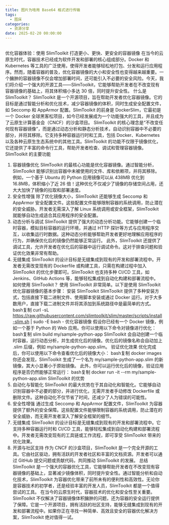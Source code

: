 ```yaml
---
title: 图片为啥用 Base64 格式进行传输
tags:
  - 图床
categories:
  - 资源分享
date: 2025-02-20 00:00:00
---
```


> 

<!-- more -->

## 

优化容器体验：使用 SlimToolkit 打造更小、更快、更安全的容器镜像
在当今的云原生时代，容器技术已经成为软件开发和部署的核心组成部分。Docker 和 Kubernetes 等工具的广泛使用，使得开发者能够轻松地打包、分发和运行应用程序。然而，随着容器的普及，优化容器镜像的大小和安全性也变得越来越重要。一个臃肿的容器镜像不仅会增加部署时间，还可能引入不必要的安全风险。今天，我们将介绍一个强大的开源工具——SlimToolkit，它能够帮助开发者在不改变现有容器镜像的基础上，将其体积缩小多达 30 倍，同时提升安全性。
什么是 SlimToolkit？
SlimToolkit 是一个开源项目，旨在帮助开发者优化容器镜像。它的目标是通过智能分析和优化技术，减少容器镜像的体积，同时生成安全配置文件，如 Seccomp 和 AppArmor 配置。SlimToolkit 的前身是 DockerSlim，它最初是一个 Docker 全球黑客松项目，如今已经发展成为一个功能强大的工具，并且成为了云原生计算基金会（CNCF）的沙盒项目。
SlimToolkit 的核心理念是“不改变任何现有容器镜像”，而是通过动态分析和静态分析技术，自动识别容器中不必要的部分，并将其移除。它支持多种容器运行时和工具，包括 Docker、Kubernetes 以及各种云原生生态系统中的其他工具。SlimToolkit 的功能不仅限于镜像优化，它还提供了丰富的命令行工具，帮助开发者检查、调试和管理容器镜像。
SlimToolkit 的主要功能
1. 容器镜像优化
SlimToolkit 的最核心功能是优化容器镜像。通过智能分析，SlimToolkit 能够识别出容器中未被使用的文件、库和依赖项，并将其移除。例如，一个基于 Ubuntu 的 Python 应用镜像可以从 438MB 优化到 16.8MB，体积缩小了近 26 倍！这种优化不仅减少了镜像的存储空间占用，还大大加快了镜像的拉取和部署速度。
2. 安全性增强
除了优化镜像大小，SlimToolkit 还能够生成 Seccomp 和 AppArmor 安全配置文件。这些配置文件能够限制容器的系统调用，防止潜在的安全威胁。开发者无需深入了解 Linux 系统调用或安全框架，SlimToolkit 就能够自动生成适合其应用程序的安全配置。
3. 动态分析与调试
SlimToolkit 提供了强大的动态分析功能。它能够创建一个临时容器，模拟目标容器的运行环境，并通过 HTTP 探针等方式与应用程序交互，以收集运行时数据。这种动态分析能够帮助开发者更好地理解应用程序的行为，并确保优化后的镜像仍然能够正常运行。
此外，SlimToolkit 还提供了调试工具，允许开发者在优化后的容器中运行调试命令。这对于排查问题和验证优化效果非常有帮助。
4. 无缝集成
SlimToolkit 的设计目标是无缝集成到现有的开发和部署流程中。开发者无需改变现有的 Dockerfile 或构建工具，只需在构建过程中加入 SlimToolkit 的优化步骤即可。SlimToolkit 也支持多种 CI/CD 工具，如 Jenkins、GitHub Actions 等，能够轻松集成到自动化构建和部署流程中。
如何使用 SlimToolkit？
使用 SlimToolkit 非常简单。以下是使用 SlimToolkit 优化容器镜像的基本步骤：
安装 SlimToolkit
SlimToolkit 提供了多种安装方式，包括直接下载二进制文件、使用脚本安装或通过 Docker 运行。对于大多数用户，直接下载二进制文件并将其添加到系统路径中是最简单的方式。
bash复制
curl -sL https://raw.githubusercontent.com/slimtoolkit/slim/master/scripts/install-slim.sh | sudo -E bash -
优化容器镜像
假设你已经有一个 Docker 镜像，例如一个基于 Python 的 Web 应用。你可以使用以下命令对镜像进行优化：
bash复制
slim build my/sample-python-app
SlimToolkit 会自动创建一个临时容器，运行动态分析，并生成优化后的镜像。优化后的镜像名称会自动加上 .slim 后缀，例如 my/sample-python-app.slim。
验证优化效果
优化完成后，你可以使用以下命令查看优化后的镜像大小：
bash复制
docker images
你还会发现，SlimToolkit 生成了一个名为 my/sample-python-app.slim 的新镜像，其大小显著小于原始镜像。
此外，你可以运行优化后的镜像，验证应用程序是否仍然能够正常运行：
bash复制
docker run -it --rm my/sample-python-app.slim
SlimToolkit 的优势
1. 自动化与智能化
SlimToolkit 的最大优势在于其自动化和智能化。它能够自动识别容器中不必要的部分，并进行优化，无需开发者手动修改 Dockerfile 或删除文件。这种自动化不仅节省了时间，还减少了人为错误的可能性。
2. 安全性增强
通过生成 Seccomp 和 AppArmor 配置文件，SlimToolkit 为容器提供了额外的安全保障。这些配置文件能够限制容器的系统调用，防止潜在的安全威胁，而无需开发者深入了解安全框架的细节。
3. 无缝集成
SlimToolkit 的设计目标是无缝集成到现有的开发和部署流程中。它支持多种容器运行时和 CI/CD 工具，能够轻松集成到自动化构建和部署流程中。开发者无需改变现有的工具链或工作流程，即可享受 SlimToolkit 带来的优化效果。
4. 开源与社区支持
作为 CNCF 的沙盒项目，SlimToolkit 是一个完全开源的工具。它由社区驱动，拥有活跃的开发者社区和丰富的文档资源。开发者可以通过 GitHub 提交问题或贡献代码，共同推动 SlimToolkit 的发展。
总结
SlimToolkit 是一个强大的容器优化工具，它能够帮助开发者在不改变现有容器镜像的基础上，显著减少镜像体积，同时提升安全性。通过智能分析和自动化技术，SlimToolkit 为容器优化带来了前所未有的便利性和高效性。无论你是容器技术的初学者，还是经验丰富的开发人员，SlimToolkit 都是一个值得尝试的工具。
在当今的云原生时代，容器技术的优化和安全性至关重要。SlimToolkit 不仅解决了容器镜像体积臃肿的问题，还为容器的安全运行提供了保障。它是一个开源项目，拥有活跃的社区支持，能够无缝集成到现有的开发和部署流程中。如果你正在寻找一种简单、高效且安全的容器优化解决方案，SlimToolkit 绝对值得一试。